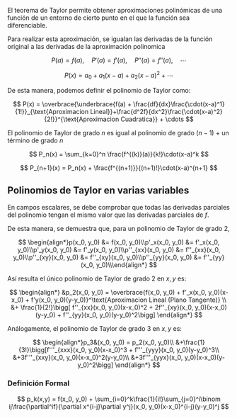 El teorema de Taylor permite obtener aproximaciones polinómicas de una función de un entorno de cierto punto en el que la función sea diferenciable.

Para realizar esta aproximación, se igualan las derivadas de la función original a las derivadas de la aproximación polinomica

$$
P(a) = f(a),\quad P'(a) = f'(a) ,\quad P''(a) = f''(a),\quad \cdots
$$

$$
P(x) = a_0 + a_1(x-a) + a_2(x-a)^2 + \cdots
$$

De esta manera, podemos definir el polinomio de Taylor como:

$$
P(x) = \overbrace{\underbrace{f(a) + \frac{df}{dx}\frac{\cdot(x-a)^1}{1!}}_{\text{Aproximacion Lineal}}+\frac{d^2f}{dx^2}\frac{\cdot(x-a)^2}{2!}}^{\text{Aproximacion Cuadratica}} + \cdots
$$

El polinomio de Taylor de grado $n$ es igual al polinomio de grado $(n-1)$ $+$ un término de grado $n$

$$
P_n(x) = \sum_{k=0}^n \frac{f^{(k)}(a)}{k!}\cdot(x-a)^k
$$

$$
P_{n+1}(x) = P_n(x) + \frac{f^{(n+1)}}{(n+1)!}\cdot(x-a)^{n+1}
$$

## Polinomios de Taylor en varias variables

En campos escalares, se debe comprobar que todas las derivadas parciales del polinomio tengan el mismo valor que las derivadas parciales de $f$.

De esta manera, se demuestra que, para un polinomio de Taylor de grado 2,

$$
\begin{align*}p(x_0, y_0) &= f(x_0, y_0)\\p'_x(x_0, y_0) &= f'_x(x_0, y_0)\\p'_y(x_0, y_0) &= f'_y(x_0, y_0)\\p''_{xx}(x_0, y_0) &= f''_{xx}(x_0, y_0)\\p''_{xy}(x_0, y_0) &= f''_{xy}(x_0, y_0)\\p''_{yy}(x_0, y_0) &= f''_{yy}(x_0, y_0)\\\end{align*}
$$

Así resulta el único polinomio de Taylor de grado 2 en $x,y$ es:

$$
\begin{align*}
&p_2(x_0, y_0) = \overbrace{f(x_0, y_0) + f'_x(x_0, y_0)(x-x_0) + f'y(x_0, y_0)(y-y_0)}^\text{Aproximacion Lineal (Plano Tangente)} \\
&+ \frac{1}{2!}\bigg[ f''_{xx}(x_0, y_0)(x-x_0)^2 + 2f''_{xy}(x_0, y_0)(x-x_0)(y-y_0) + f''_{yy}(x_0, y_0)(y-y_0)^2\bigg]
\end{align*}
$$

Análogamente, el polinomio de Taylor de grado 3 en $x,y$ es:

$$
\begin{align*}p_3&(x_0, y_0) = p_2(x_0, y_0)\\
&+\frac{1}{3!}\bigg[f'''_{xxx}(x_0, y_0)(x-x_0)^3 + f'''_{yyy}(x_0, y_0)(y-y_0)^3\\
&+3f'''_{xxy}(x_0, y_0)(x-x_0)^2(y-y_0)\\
&+3f'''_{yyx}(x_0, y_0)(x-x_0)(y-y_0)^2\bigg]
\end{align*}
$$

### Definición Formal

$$
p_k(x,y) = f(x_0, y_0) + \sum_{i=0}^k\frac{1}{i!}\sum_{j=0}^i\binom ij\frac{\partial^if}{\partial x^{i-j}\partial y^j}(x_0, y_0)(x-x_0)^{i-j}(y-y_0)^j
$$
